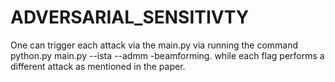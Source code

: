 # ADVERSARIAL_SENSITIVTY

One can trigger each attack via the main.py
via running the command python.py main.py --ista --admm -beamforming.
while each flag performs a different attack as mentioned in the paper.
